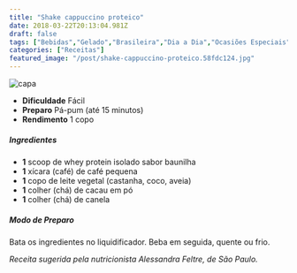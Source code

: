 ```yaml
---
title: "Shake cappuccino proteico"
date: 2018-03-22T20:13:04.981Z
draft: false
tags: ["Bebidas","Gelado","Brasileira","Dia a Dia","Ocasiões Especiais"]
categories: ["Receitas"]
featured_image: "/post/shake-cappuccino-proteico.58fdc124.jpg"
---
```


![capa](/post/shake-cappuccino-proteico.58fdc124.jpg)

*   **Dificuldade** Fácil
*   **Preparo** Pá-pum (até 15 minutos)
*   **Rendimento** 1 copo

##### Ingredientes

*   **1** scoop de whey protein isolado sabor baunilha
*   **1** xícara (café) de café pequena
*   **1** copo de leite vegetal (castanha, coco, aveia)
*   **1** colher (chá) de cacau em pó
*   **1** colher (chá) de canela

##### Modo de Preparo

Bata os ingredientes no liquidificador. Beba em seguida, quente ou frio.

_Receita sugerida pela nutricionista Alessandra Feltre, de São Paulo._
